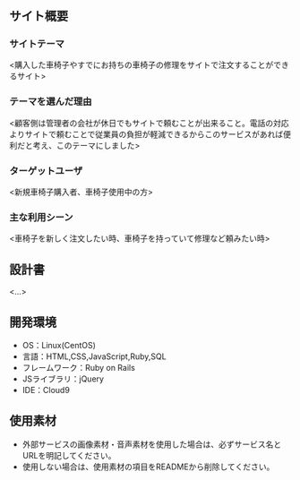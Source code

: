 # <wheelchair>

## サイト概要
### サイトテーマ
<購入した車椅子やすでにお持ちの車椅子の修理をサイトで注文することができるサイト>

### テーマを選んだ理由
<顧客側は管理者の会社が休日でもサイトで頼むことが出来ること。電話の対応よりサイトで頼むことで従業員の負担が軽減できるからこのサービスがあれば便利だと考え、このテーマにしました>

### ターゲットユーザ
<新規車椅子購入者、車椅子使用中の方>

### 主な利用シーン
<車椅子を新しく注文したい時、車椅子を持っていて修理など頼みたい時>

## 設計書
<...>

## 開発環境
- OS：Linux(CentOS)
- 言語：HTML,CSS,JavaScript,Ruby,SQL
- フレームワーク：Ruby on Rails
- JSライブラリ：jQuery
- IDE：Cloud9

## 使用素材
- 外部サービスの画像素材・音声素材を使用した場合は、必ずサービス名とURLを明記してください。
- 使用しない場合は、使用素材の項目をREADMEから削除してください。